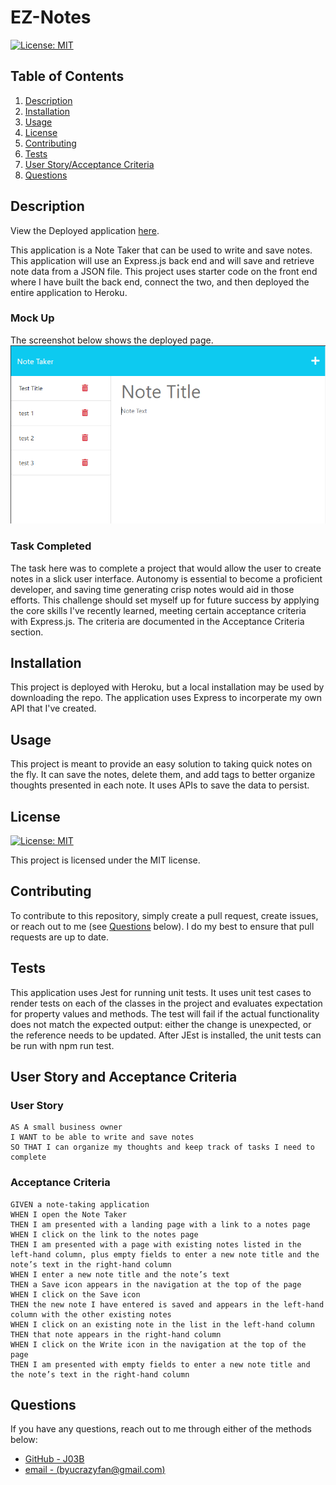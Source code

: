 # EZ-Notes

[![License: MIT](https://img.shields.io/badge/License-MIT-yellow.svg)](https://opensource.org/licenses/MIT)

## Table of Contents

1. [Description](#description)
2. [Installation](#installation)
3. [Usage](#usage)
4. [License](#license)
5. [Contributing](#contributing)
6. [Tests](#tests)
7. [User Story/Acceptance Criteria](#user-story-and-acceptance-criteria)
8. [Questions](#questions)

## Description

View the Deployed application [here](https://immense-mountain-19342.herokuapp.com/).

This application is a Note Taker that can be used to write and save notes. This application will use an Express.js back end and will save and retrieve note data from a JSON file. This project uses starter code on the front end where I have built the back end, connect the two, and then deployed the entire application to Heroku. 

### Mock Up

The screenshot below shows the deployed page.
[![An example of the deployed page with several notes already saved.](./assets/mockup-demo.png)](./assets/mockup-demo.png)

### Task Completed
The task here was to complete a project that would allow the user to create notes in a slick user interface. Autonomy is essential to become a proficient developer, and saving time generating crisp notes would aid in those efforts. This challenge should set myself up for future success by applying the core skills I've recently learned, meeting certain acceptance criteria with Express.js. The criteria are documented in the Acceptance Criteria section. 

## Installation

This project is deployed with Heroku, but a local installation may be used by downloading the repo. The application uses Express to incorperate my own API that I've created.

## Usage

This project is meant to provide an easy solution to taking quick notes on the fly. It can save the notes, delete them, and add tags to better organize thoughts presented in each note. It uses APIs to save the data to persist. 

## License

[![License: MIT](https://img.shields.io/badge/License-MIT-yellow.svg)](https://opensource.org/licenses/MIT)

This project is licensed under the MIT license.

## Contributing

To contribute to this repository, simply create a pull request, create issues, or reach out to me (see [Questions](#questions) below). I do my best to ensure that pull requests are up to date. 

## Tests

This application uses Jest for running unit tests. It uses unit test cases to render tests on each of the classes in the project and evaluates expectation for property values and methods. The test will fail if the actual functionality does not match the expected output: either the change is unexpected, or the reference  needs to be updated. After JEst is installed, the unit tests can be run with npm run test.

## User Story and Acceptance Criteria

### User Story
```
AS A small business owner
I WANT to be able to write and save notes
SO THAT I can organize my thoughts and keep track of tasks I need to complete
```

### Acceptance Criteria
```
GIVEN a note-taking application
WHEN I open the Note Taker
THEN I am presented with a landing page with a link to a notes page
WHEN I click on the link to the notes page
THEN I am presented with a page with existing notes listed in the left-hand column, plus empty fields to enter a new note title and the note’s text in the right-hand column
WHEN I enter a new note title and the note’s text
THEN a Save icon appears in the navigation at the top of the page
WHEN I click on the Save icon
THEN the new note I have entered is saved and appears in the left-hand column with the other existing notes
WHEN I click on an existing note in the list in the left-hand column
THEN that note appears in the right-hand column
WHEN I click on the Write icon in the navigation at the top of the page
THEN I am presented with empty fields to enter a new note title and the note’s text in the right-hand column
```

## Questions

If you have any questions, reach out to me through either of the methods below:
- [GitHub - J03B](https://github.com/J03B/)
- [email - (byucrazyfan@gmail.com)](mailto:byucrazyfan@gmail.com)
